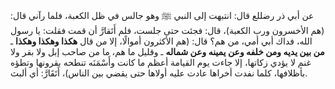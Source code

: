 عن أبي ذر رضللع قال: انتبهت إلى النبي ﷺ وهو جالس في ظل الكعبة، فلما رآني قال: (هم الأخسرون ورب الكعبة)، قال: فجئت حتى جلست، فلم أَتَقارَّ أن قمت فقلت: يا رسول الله، فداك أبي أمي، من هم؟ قال: (هم الأكثرون أموالًا، إلا من قال **هكذا وهكذا وهكذا** ـ **من بين يديه ومن خلفه وعن يمينه وعن شماله** ـ وقليل ما هم، ما من صاحب إبل ولا بقر ولا غنم لا يؤدي زكاتها، إلا جاءت يوم القيامة أعظم ما كانت وأَسْمَنَه تنطحه بقرونها وتطؤه بأظلافها، كلما نفدت أخراها عادت عليه أولاها حتى يقضي بين الناس)، أَتَقَارَّ: أي ألبث.